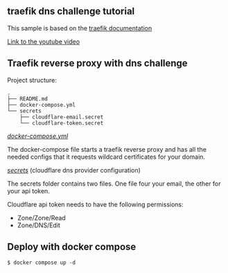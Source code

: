 ## traefik dns challenge tutorial

This sample is based on the [traefik documentation](https://doc.traefik.io/traefik/)

[Link to the youtube video](https://youtu.be/Ivxk6SuItbU)


## Traefik reverse proxy with dns challenge

Project structure:
```
.
├── README.md
├── docker-compose.yml
└── secrets
    ├── cloudflare-email.secret
    └── cloudflare-token.secret
```
[_docker-compose.yml_](docker-compose.yml)

The docker-compose file starts a traefik reverse proxy and has all the needed configs that it requests wildcard certificates for your domain.

[_secrets_](./secrets) (cloudflare dns provider configuration)

The secrets folder contains two files. One file four your email, the other for your api token.

Cloudflare api token needs to have the following permissions:
  - Zone/Zone/Read
  - Zone/DNS/Edit


## Deploy with docker compose

```
$ docker compose up -d
```